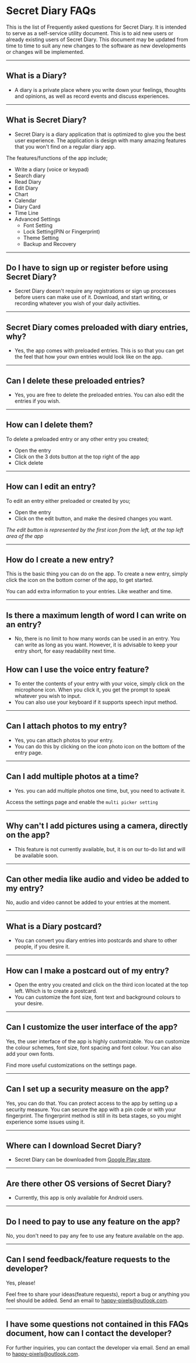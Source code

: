 # Secret Diary FAQs

This is the list of Frequently asked questions for Secret Diary. It is intended to serve as a self-service utility document. This is to aid new users or already existing users of Secret Diary. This document may be updated from time to time to suit any new changes to the software as new developments or changes will be implemented.

---

## What is a Diary?

- A diary is a private place where you write down your feelings, thoughts and opinions, as well as record events and discuss experiences.

---

## What is Secret Diary?

- Secret Diary is a diary application that is optimized to give you the best user experience. The application is design with many amazing features that you won't find on a regular diary app. 

The features/functions of the app include;


- Write a diary (voice or keypad)
- Search diary
- Read Diary
- Edit Diary
- Chart
- Calendar
- Diary Card
- Time Line
- Advanced Settings
     - Font Setting
     - Lock Setting(PIN or Fingerprint)
     - Theme Setting
     - Backup and Recovery

---

## Do I have to sign up or register before using Secret Diary?

- Secret Diary doesn't require any registrations or sign up processes before users can make use of it. Download, and start writing, or recording whatever you wish of your daily activities.

---

## Secret Diary comes preloaded with diary entries, why?

- Yes, the app comes with preloaded entries. This is so that you can get the feel that how your own entries would look like on the app. 

---

## Can I delete these preloaded entries?

- Yes, you are free to delete the preloaded entries. You can also edit the entries if you wish.

---

## How can I delete them?

To delete a preloaded entry or any other entry you created;
- Open the entry
- Click on the 3 dots button at the top right of the app
- Click delete

---

## How can I edit an entry?

To edit an entry either preloaded or created by you;
- Open the entry
- Click on the edit button, and make the desired changes you want. 

*The edit button is represented by the first icon from the left, at the top left area of the app*  

---

## How do I create a new entry?

This is the basic thing you can do on the app. To create a new entry, simply click the icon on the bottom corner of the app, to get started. 

You can add extra information to your entries. Like weather and time. 


---

## Is there a maximum length of word I can write on an entry?

- No, there is no limit to how many words can be used in an entry. You can write as long as you want. However, it is advisable to keep your entry short, for easy readability next time. 



## How can I use the voice entry feature?

- To enter the contents of your entry with your voice, simply click on the microphone icon. When you click it, you get the prompt to speak whatever you wish to input.
- You can also use your keyboard if it supports speech input method. 

---


## Can I attach photos to my entry?

- Yes, you can attach photos to your entry. 
- You can do this by clicking on the icon photo icon on the bottom of the entry page. 

---

## Can I add multiple photos at a time?

- Yes. you can add multiple photos one time, but, you need to activate it.

Access the settings page and enable the `multi picker setting`

---

## Why can't I add pictures using a camera, directly on the app?

- This feature is not currently available, but, it is on our to-do list and will be available soon.

---

## Can other media like audio and video be added to my entry?

No, audio and video cannot be added to your entries at the moment.

---

## What is a Diary postcard?

- You can convert you diary entries into postcards and share to other people, if you desire it. 

---

## How can I make a postcard out of my entry?

- Open the entry you created and click on the third icon located at the top left. Which is to create a postcard.
- You can customize the font size, font text and background colours to your desire. 

---

## Can I customize the user interface of the app?

Yes, the user interface of the app is highly customizable. You can customize the colour schemes, font size, font spacing and font colour. You can also add your own fonts.

Find more useful customizations on the settings page.

---

## Can I set up a security measure on the app?

Yes, you can do that. You can protect access to the app by setting up a security measure. 
You can secure the app with a pin code or with your fingerprint. 
The fingerprint method is still in its beta stages, so you might experience some issues using it. 

---

## Where can I download Secret Diary?

- Secret Diary can be downloaded from [Google Play store](https://play.google.com/store/apps/details?id=com.happypixels.diary).

---

## Are there other OS versions of Secret Diary?

- Currently, this app is only available for Android users.

---

## Do I need to pay to use any feature on the app?

No, you don't need to pay any fee to use any feature available on the app.

---

## Can I send feedback/feature requests to the developer?

Yes, please!

Feel free to share your ideas(feature requests), report a bug or anything you feel should be added. Send an email to happy-pixels@outlook.com.

---

## I have some questions not contained in this FAQs document, how can I contact the developer?

For further inquiries, you can contact the developer via email. Send an email to happy-pixels@outlook.com.


